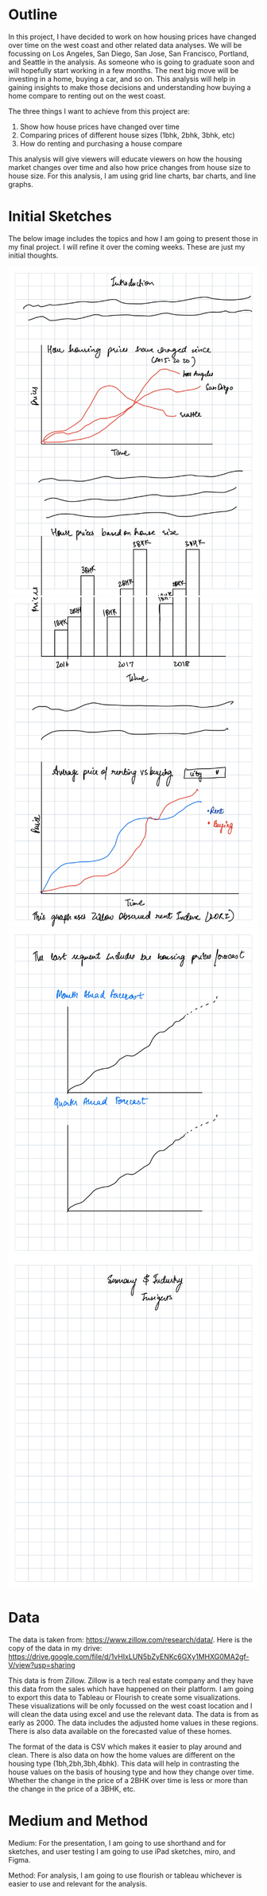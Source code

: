 # Outline 

In this project, I have decided to work on how housing prices have changed over time on the west coast and other related data analyses. We will be focussing on Los Angeles, San Diego, San Jose, San Francisco, Portland, and Seattle in the analysis. As someone who is going to graduate soon and will hopefully start working in a few months. The next big move will be investing in a home, buying a car, and so on. This analysis will help in gaining insights to make those decisions and understanding how buying a home compare to renting out on the west coast. 

The three things I want to achieve from this project are: 

1) Show how house prices have changed over time 
2) Comparing prices of different house sizes (1bhk, 2bhk, 3bhk, etc)
3) How do renting and purchasing a house compare 

This analysis will give viewers will educate viewers on how the housing market changes over time and also how price changes from house size to house size. For this analysis, I am using grid line charts, bar charts, and line graphs.


# Initial Sketches

The below image includes the topics and how I am going to present those in my final project. I will refine it over the coming weeks. These are just my initial thoughts. 

![Insights](F1.jpg)
![Insights](F2.jpg)
![Insights](F3.jpg)
![Insights](F4.jpg)


# Data

The data is taken from: https://www.zillow.com/research/data/. Here is the copy of the data in my drive: https://drive.google.com/file/d/1vHIxLUN5bZyENKc6GXy1MHXG0MA2gf-V/view?usp=sharing

This data is from Zillow. Zillow is a tech real estate company and they have this data from the sales which have happened on their platform. I am going to export this data to Tableau or Flourish to create some visualizations. These visualizations will be only focussed on the west coast location and I will clean the data using excel and use the relevant data. The data is from as early as 2000. The data includes the adjusted home values in these regions. There is also data available on the forecasted value of these homes.

The format of the data is CSV which makes it easier to play around and clean. There is also data on how the home values are different on the housing type (1bh,2bh,3bh,4bhk). This data will help in contrasting the house values on the basis of housing type and how they change over time. Whether the change in the price of a 2BHK over time is less or more than the change in the price of a 3BHK, etc. 


# Medium and Method

Medium: For the presentation, I am going to use shorthand and for sketches, and user testing I am going to use iPad sketches, miro, and Figma. 

Method: For analysis, I am going to use flourish or tableau whichever is easier to use and relevant for the analysis. 

